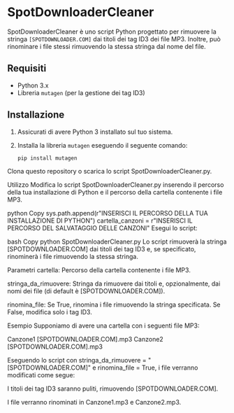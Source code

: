 # SpotDownloaderCleaner

SpotDownloaderCleaner è uno script Python progettato per rimuovere la stringa `[SPOTDOWNLOADER.COM]` dai titoli dei tag ID3 dei file MP3. Inoltre, può rinominare i file stessi rimuovendo la stessa stringa dal nome del file.

## Requisiti

- Python 3.x
- Libreria `mutagen` (per la gestione dei tag ID3)

## Installazione

1. Assicurati di avere Python 3 installato sul tuo sistema.
2. Installa la libreria `mutagen` eseguendo il seguente comando:

   ```bash
   pip install mutagen

Clona questo repository o scarica lo script SpotDownloaderCleaner.py.

Utilizzo
Modifica lo script SpotDownloaderCleaner.py inserendo il percorso della tua installazione di Python e il percorso della cartella contenente i file MP3.

python
Copy
sys.path.append(r"INSERISCI IL PERCORSO DELLA TUA INSTALLAZIONE DI PYTHON")
cartella_canzoni = r"INSERISCI IL PERCORSO DEL SALVATAGGIO DELLE CANZONI"
Esegui lo script:

bash
Copy
python SpotDownloaderCleaner.py
Lo script rimuoverà la stringa [SPOTDOWNLOADER.COM] dai titoli dei tag ID3 e, se specificato, rinominerà i file rimuovendo la stessa stringa.

Parametri
cartella: Percorso della cartella contenente i file MP3.

stringa_da_rimuovere: Stringa da rimuovere dai titoli e, opzionalmente, dai nomi dei file (di default è [SPOTDOWNLOADER.COM]).

rinomina_file: Se True, rinomina i file rimuovendo la stringa specificata. Se False, modifica solo i tag ID3.

Esempio
Supponiamo di avere una cartella con i seguenti file MP3:

Canzone1 [SPOTDOWNLOADER.COM].mp3
Canzone2 [SPOTDOWNLOADER.COM].mp3

Eseguendo lo script con stringa_da_rimuovere = "[SPOTDOWNLOADER.COM]" e rinomina_file = True, i file verranno modificati come segue:

I titoli dei tag ID3 saranno puliti, rimuovendo [SPOTDOWNLOADER.COM].

I file verranno rinominati in Canzone1.mp3 e Canzone2.mp3.

